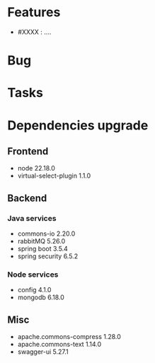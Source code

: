 
# Features

- #XXXX : ....

# Bug



# Tasks

  
# Dependencies upgrade

## Frontend
- node 22.18.0
- virtual-select-plugin 1.1.0

## Backend 


### Java services 

- commons-io 2.20.0
- rabbitMQ 5.26.0
- spring boot 3.5.4
- spring security 6.5.2


  
### Node services

- config 4.1.0
- mongodb 6.18.0

## Misc

- apache.commons-compress 1.28.0
- apache.commons-text 1.14.0
- swagger-ui 5.27.1





